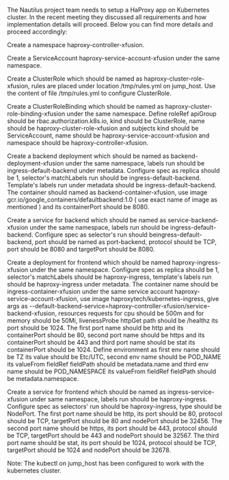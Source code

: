 The Nautilus project team needs to setup a HaProxy app on Kubernetes cluster. In the recent meeting they discussed all requirements and how implementation details will proceed. Below you can find more details and proceed accordingly:

Create a namespace haproxy-controller-xfusion.

Create a ServiceAccount haproxy-service-account-xfusion under the same namespace.

Create a ClusterRole which should be named as haproxy-cluster-role-xfusion, rules are placed under location /tmp/rules.yml on jump_host. Use the content of file /tmp/rules.yml to configure ClusterRole.

Create a ClusterRoleBinding which should be named as haproxy-cluster-role-binding-xfusion under the same namespace. Define roleRef apiGroup should be rbac.authorization.k8s.io, kind should be ClusterRole, name should be haproxy-cluster-role-xfusion and subjects kind should be ServiceAccount, name should be haproxy-service-account-xfusion and namespace should be haproxy-controller-xfusion.

Create a backend deployment which should be named as backend-deployment-xfusion under the same namespace, labels run should be ingress-default-backend under metadata. Configure spec as replica should be 1, selector's matchLabels run should be ingress-default-backend. Template's labels run under metadata should be ingress-default-backend. The container should named as backend-container-xfusion, use image gcr.io/google_containers/defaultbackend:1.0 ( use exact name of image as mentioned ) and its containerPort should be 8080.

Create a service for backend which should be named as service-backend-xfusion under the same namespace, labels run should be ingress-default-backend. Configure spec as selector's run should beingress-default-backend, port should be named as port-backend, protocol should be TCP, port should be 8080 and targetPort should be 8080.

Create a deployment for frontend which should be named haproxy-ingress-xfusion under the same namespace. Configure spec as replica should be 1, selector's matchLabels should be haproxy-ingress, template's labels run should be haproxy-ingress under metadata. The container name should be ingress-container-xfusion under the same service account haproxy-service-account-xfusion, use image haproxytech/kubernetes-ingress, give args as --default-backend-service=haproxy-controller-xfusion/service-backend-xfusion, resources requests for cpu should be 500m and for memory should be 50Mi, livenessProbe httpGet path should be /healthz its port should be 1024. The first port name should be http and its containerPort should be 80, second port name should be https and its containerPort should be 443 and third port name should be stat its containerPort should be 1024. Define environment as first env name should be TZ its value should be Etc/UTC, second env name should be POD_NAME its valueFrom fieldRef fieldPath should be metadata.name and third env name should be POD_NAMESPACE its valueFrom fieldRef fieldPath should be metadata.namespace.

Create a service for frontend which should be named as ingress-service-xfusion under same namespace, labels run should be haproxy-ingress. Configure spec as selectors' run should be haproxy-ingress, type should be NodePort. The first port name should be http, its port should be 80, protocol should be TCP, targetPort should be 80 and nodePort should be 32456. The second port name should be https, its port should be 443, protocol should be TCP, targetPort should be 443 and nodePort should be 32567. The third port name should be stat, its port should be 1024, protocol should be TCP, targetPort should be 1024 and nodePort should be 32678.

Note: The kubectl on jump_host has been configured to work with the kubernetes cluster.